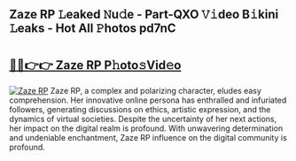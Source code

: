 ## Zaze RP 𝙻eaked 𝙽u𝚍e - Part-QXO 𝚅𝚒deo B𝚒kini 𝙻eaks - Hot All 𝙿hotos pd7nC

# <h2><a href="http://ld3atcr.urlbe.top/?page=Zaze+RP">🔗🔗👉👉 Zaze RP P𝚑oto𝚜Vid𝚎o</a></h2>

[![Zaze RP](https://i.imgur.com/eBuTRDB.gif)](http://ld3atcr.urlbe.top/?page=Zaze+RP)
Zaze RP, a complex and polarizing character, eludes easy comprehension. Her innovative online persona has enthralled and infuriated followers, generating discussions on ethics, artistic expression, and the dynamics of virtual societies. Despite the uncertainty of her next actions, her impact on the digital realm is profound. With unwavering determination and undeniable enchantment, Zaze RP influence on the digital community is profound.
